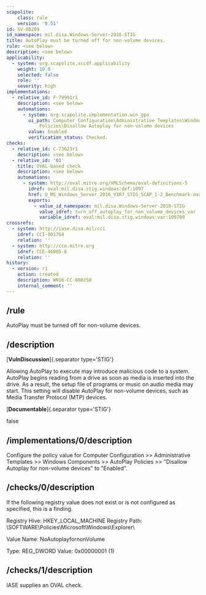 ```yaml
---
scapolite:
    class: rule
    version: '0.51'
id: SV-88209
id_namespace: mil.disa.Windows-Server-2016-STIG
title: AutoPlay must be turned off for non-volume devices.
rule: <see below>
description: <see below>
applicability:
  - system: org.scapolite.xccdf.applicability
    weight: 10.0
    selected: false
    role: ''
    severity: high
implementations:
  - relative_id: F-79991r1
    description: <see below>
    automations:
      - system: org.scapolite.implementation.win_gpo
        ui_path: Computer Configuration\Administrative Templates\Windows Components\AutoPlay
            Policies\Disallow Autoplay for non-volume devices
        value: Enabled
        verification_status: Checked.
checks:
  - relative_id: C-73623r1
    description: <see below>
  - relative_id: '01'
    title: OVAL-based check
    description: <see below>
    automations:
      - system: http://oval.mitre.org/XMLSchema/oval-definitions-5
        idref: oval:mil.disa.stig.windows:def:1097
        href: U_MS_Windows_Server_2016_V1R7_STIG_SCAP_1-2_Benchmark-oval.xml
        exports:
          - value_id_namespace: mil.disa.Windows-Server-2016-STIG
            value_idref: turn_off_autoplay_for_non_volume_devices_var
            variable_idref: oval:mil.disa.stig.windows:var:109700
crossrefs:
  - system: http://iase.disa.mil/cci
    idref: CCI-001764
    relation: ''
  - system: http://cce.mitre.org
    idref: CCE-46805-8
    relation: ''
history:
  - version: r1
    action: created
    description: WN16-CC-000250
    internal_comment: ''
---
```



## /rule

AutoPlay must be turned off for non-volume devices.

## /description

[**VulnDiscussion**]{.separator type='STIG'}

Allowing AutoPlay to execute may introduce malicious code to a system. AutoPlay begins reading from a drive as soon as media is inserted into the drive. As a result, the setup file of programs or music on audio media may start. This setting will disable AutoPlay for non-volume devices, such as Media Transfer Protocol (MTP) devices.

[**Documentable**]{.separator type='STIG'}

false

## /implementations/0/description

Configure the policy value for Computer Configuration >> Administrative Templates >> Windows Components >> AutoPlay Policies >> "Disallow Autoplay for non-volume devices" to "Enabled".

## /checks/0/description

If the following registry value does not exist or is not configured as specified, this is a finding.

Registry Hive: HKEY_LOCAL_MACHINE
Registry Path: \SOFTWARE\Policies\Microsoft\Windows\Explorer\

Value Name: NoAutoplayfornonVolume

Type: REG_DWORD
Value: 0x00000001 (1)

## /checks/1/description

IASE supplies an OVAL check.
